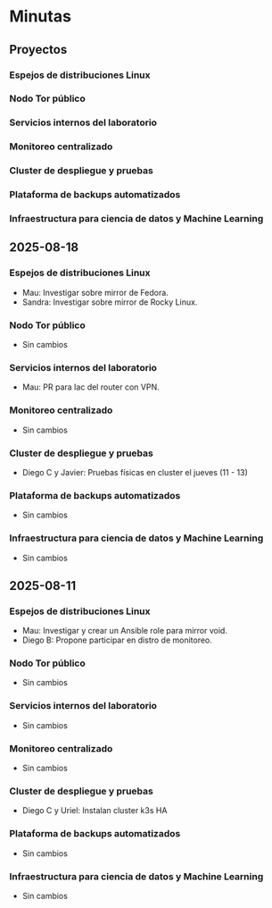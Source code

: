 # Minutas

## Proyectos

### Espejos de distribuciones Linux
### Nodo Tor público
### Servicios internos del laboratorio
### Monitoreo centralizado
### Cluster de despliegue y pruebas
### Plataforma de backups automatizados
### Infraestructura para ciencia de datos y Machine Learning

## 2025-08-18

### Espejos de distribuciones Linux

- Mau: Investigar sobre mirror de Fedora.
- Sandra: Investigar sobre mirror de Rocky Linux.

### Nodo Tor público

- Sin cambios

### Servicios internos del laboratorio

- Mau: PR para Iac del router con VPN.

### Monitoreo centralizado

- Sin cambios

### Cluster de despliegue y pruebas

- Diego C y Javier: Pruebas físicas en cluster el jueves (11 - 13)

### Plataforma de backups automatizados

- Sin cambios

### Infraestructura para ciencia de datos y Machine Learning

- Sin cambios

## 2025-08-11

### Espejos de distribuciones Linux

- Mau: Investigar y crear un Ansible role para mirror void.
- Diego B: Propone participar en distro de monitoreo.

### Nodo Tor público

- Sin cambios

### Servicios internos del laboratorio

- Sin cambios

### Monitoreo centralizado

- Sin cambios

### Cluster de despliegue y pruebas

- Diego C y Uriel: Instalan cluster k3s HA

### Plataforma de backups automatizados

- Sin cambios

### Infraestructura para ciencia de datos y Machine Learning

- Sin cambios
